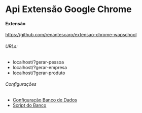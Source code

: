 # Api Extensão Google Chrome

#### Extensão 
https://github.com/renantescaro/extensao-chrome-wapschool

###### URLs: 
- localhost/?gerar-pessoa
- localhost/?gerar-empresa
- localhost/?gerar-produto

###### Configurações
- [Configuração Banco de Dados](Configuracoes.php)
- [Script do Banco](tabelas.sql)
